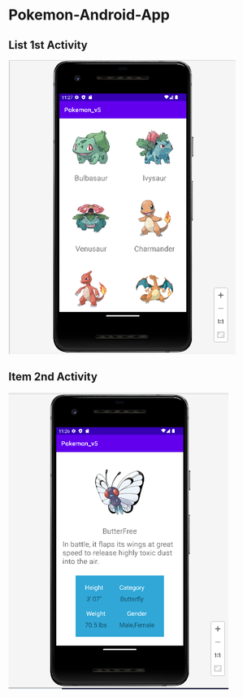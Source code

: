 # Pokemon-Android-App
## List 1st Activity
![My Image](ReadmeImages/listItem.PNG)



## Item 2nd Activity
![My Image](ReadmeImages/item.PNG)
